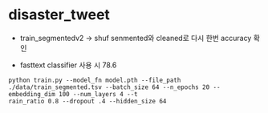 # disaster_tweet

- train_segmentedv2 -> shuf
 senmented와 cleaned로 다시 한번 accuracy 확인

- fasttext classifier 사용 시 78.6

```
python train.py --model_fn model.pth --file_path ./data/train_segmented.tsv --batch_size 64 --n_epochs 20 --embedding_dim 100 --num_layers 4 --t
rain_ratio 0.8 --dropout .4 --hidden_size 64
```
